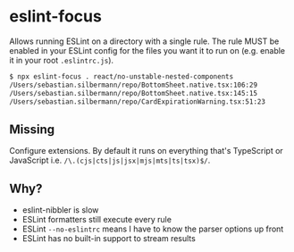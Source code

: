 # eslint-focus

Allows running ESLint on a directory with a single rule.
The rule MUST be enabled in your ESLint config for the files you want it to run on (e.g. enable it in your root `.eslintrc.js`).

```bash
$ npx eslint-focus . react/no-unstable-nested-components
/Users/sebastian.silbermann/repo/BottomSheet.native.tsx:106:29
/Users/sebastian.silbermann/repo/BottomSheet.native.tsx:145:15
/Users/sebastian.silbermann/repo/CardExpirationWarning.tsx:51:23                                                
```

## Missing

Configure extensions. By default it runs on everything that's TypeScript or JavaScript i.e. `/\.(cjs|cts|js|jsx|mjs|mts|ts|tsx)$/`.

## Why?

- eslint-nibbler is slow
- ESLint formatters still execute every rule
- ESLint `--no-eslintrc` means I have to know the parser options up front
- ESLint has no built-in support to stream results
